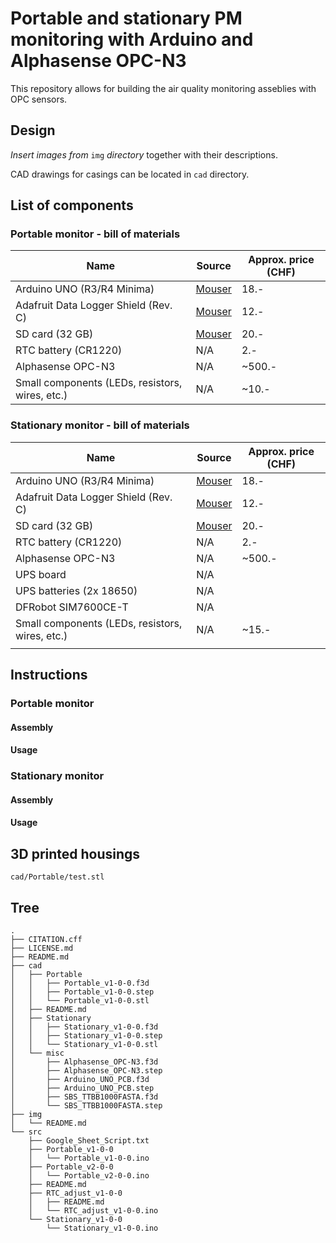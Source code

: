 # Portable and stationary PM monitoring with Arduino and Alphasense OPC-N3

This repository allows for building the air quality monitoring asseblies with OPC sensors.

## Design

_Insert images from_ `img` _directory_ together with their descriptions.

CAD drawings for casings can be located in `cad` directory.

## List of components

### Portable monitor - bill of materials

| Name | Source | Approx. price (CHF) |
| ---- | ------ | ----------------------- |
| Arduino UNO (R3/R4 Minima)             | [Mouser](https://www.mouser.ch/ProductDetail/Arduino/ABX00080?qs=ulEaXIWI0c9tbG%2FHj5EzRA%3D%3D) | 18.- |
| Adafruit Data Logger Shield (Rev. C)   | [Mouser](https://www.mouser.ch/ProductDetail/Adafruit/1141?qs=GURawfaeGuAe9uOWyGs1aw%3D%3D) | 12.- |
| SD card (32 GB)                        | [Mouser](https://www.mouser.ch/ProductDetail/SanDisk/SDSDAA-032G?qs=EgF7oUuTQmpUPFrDZtLtsQ%3D%3D) | 20.- |
| RTC battery (CR1220)                   | N/A | 2.- |
| Alphasense OPC-N3                      | N/A | ~500.- |
| Small components (LEDs, resistors, wires, etc.) | N/A | ~10.- |

### Stationary monitor - bill of materials

| Name | Source | Approx. price (CHF) |
| ---- | ------ | ----------------------- |
| Arduino UNO (R3/R4 Minima)             | [Mouser](https://www.mouser.ch/ProductDetail/Arduino/ABX00080?qs=ulEaXIWI0c9tbG%2FHj5EzRA%3D%3D) | 18.- |
| Adafruit Data Logger Shield (Rev. C)   | [Mouser](https://www.mouser.ch/ProductDetail/Adafruit/1141?qs=GURawfaeGuAe9uOWyGs1aw%3D%3D) | 12.- |
| SD card (32 GB)                        | [Mouser](https://www.mouser.ch/ProductDetail/SanDisk/SDSDAA-032G?qs=EgF7oUuTQmpUPFrDZtLtsQ%3D%3D) | 20.- |
| RTC battery (CR1220)                   | N/A | 2.- |
| Alphasense OPC-N3                      | N/A | ~500.- |
| UPS board                              | N/A |  |
| UPS batteries (2x 18650)               | N/A |  |
| DFRobot SIM7600CE-T                    | N/A |  |
| Small components (LEDs, resistors, wires, etc.) | N/A | ~15.- |
|  |  |  |

## Instructions

### Portable monitor

#### Assembly

#### Usage

### Stationary monitor

#### Assembly

#### Usage

## 3D printed housings



```stl
cad/Portable/test.stl
```



## Tree

    .
    ├── CITATION.cff
    ├── LICENSE.md
    ├── README.md
    ├── cad
    │   ├── Portable
    │   │   ├── Portable_v1-0-0.f3d
    │   │   ├── Portable_v1-0-0.step
    │   │   └── Portable_v1-0-0.stl
    │   ├── README.md
    │   ├── Stationary
    │   │   ├── Stationary_v1-0-0.f3d
    │   │   ├── Stationary_v1-0-0.step
    │   │   └── Stationary_v1-0-0.stl
    │   └── misc
    │       ├── Alphasense_OPC-N3.f3d
    │       ├── Alphasense_OPC-N3.step
    │       ├── Arduino_UNO_PCB.f3d
    │       ├── Arduino_UNO_PCB.step
    │       ├── SBS_TTBB1000FASTA.f3d
    │       └── SBS_TTBB1000FASTA.step
    ├── img
    │   └── README.md
    └── src
        ├── Google_Sheet_Script.txt
        ├── Portable_v1-0-0
        │   └── Portable_v1-0-0.ino
        ├── Portable_v2-0-0
        │   └── Portable_v2-0-0.ino
        ├── README.md
        ├── RTC_adjust_v1-0-0
        │   ├── README.md
        │   └── RTC_adjust_v1-0-0.ino
        └── Stationary_v1-0-0
            └── Stationary_v1-0-0.ino
